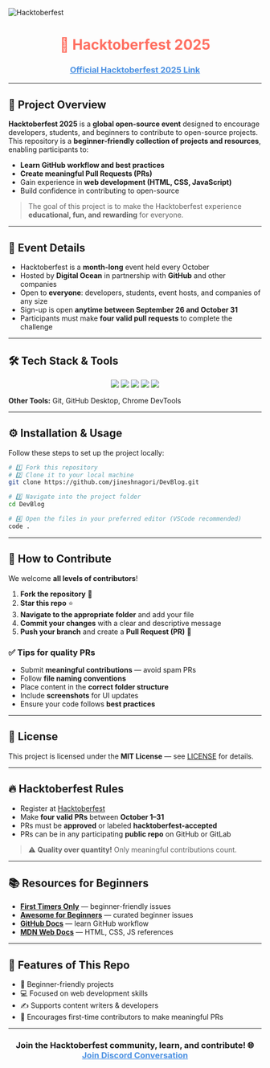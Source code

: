 ![Hacktoberfest](https://github.com/jineshnagori/DevBlog/blob/main/assets/img/hacktoberfest.png)

<h1 align="center" style="color:#FF6F61;">🎉 Hacktoberfest 2025</h1>

<h3 align="center">
    <a href="https://hacktoberfest.com/" style="color:#4A90E2;">Official Hacktoberfest 2025 Link</a>
</h3>

---

## 📌 **Project Overview**

**Hacktoberfest 2025** is a **global open-source event** designed to encourage developers, students, and beginners to contribute to open-source projects.  
This repository is a **beginner-friendly collection of projects and resources**, enabling participants to:

- **Learn GitHub workflow and best practices**  
- **Create meaningful Pull Requests (PRs)**  
- Gain experience in **web development (HTML, CSS, JavaScript)**  
- Build confidence in contributing to open-source  

> The goal of this project is to make the Hacktoberfest experience **educational, fun, and rewarding** for everyone.

---

## 🌟 **Event Details**

- Hacktoberfest is a **month-long** event held every October  
- Hosted by **Digital Ocean** in partnership with **GitHub** and other companies  
- Open to **everyone**: developers, students, event hosts, and companies of any size  
- Sign-up is open **anytime between September 26 and October 31**  
- Participants must make **four valid pull requests** to complete the challenge  

---

## 🛠️ **Tech Stack & Tools**

<p align="center">
  <img src="https://img.shields.io/badge/HTML5-E34F26?logo=html5&logoColor=white" />
  <img src="https://img.shields.io/badge/CSS3-1572B6?logo=css3&logoColor=white" />
  <img src="https://img.shields.io/badge/JavaScript-F7DF1E?logo=javascript&logoColor=black" />
  <img src="https://img.shields.io/badge/GitHub-181717?logo=github&logoColor=white" />
  <img src="https://img.shields.io/badge/VSCode-007ACC?logo=visualstudiocode&logoColor=white" />
</p>

**Other Tools:** Git, GitHub Desktop, Chrome DevTools  

---

## ⚙️ **Installation & Usage**

Follow these steps to set up the project locally:

```bash
# 1️⃣ Fork this repository
# 2️⃣ Clone it to your local machine
git clone https://github.com/jineshnagori/DevBlog.git

# 3️⃣ Navigate into the project folder
cd DevBlog

# 4️⃣ Open the files in your preferred editor (VSCode recommended)
code .

```
---

## 🤝 How to Contribute

We welcome **all levels of contributors**!  

1. **Fork the repository** 🍴  
2. **Star this repo** ⭐  
3. **Navigate to the appropriate folder** and add your file  
4. **Commit your changes** with a clear and descriptive message  
5. **Push your branch** and create a **Pull Request (PR)** 💫  

### ✅ Tips for quality PRs

- Submit **meaningful contributions** — avoid spam PRs  
- Follow **file naming conventions**  
- Place content in the **correct folder structure**  
- Include **screenshots** for UI updates  
- Ensure your code follows **best practices**  

---

## 📄 License

This project is licensed under the **MIT License** — see [LICENSE](LICENSE) for details.  

---

## 🔥 Hacktoberfest Rules

- Register at [Hacktoberfest](https://hacktoberfest.com/)  
- Make **four valid PRs** between **October 1–31**  
- PRs must be **approved** or labeled **hacktoberfest-accepted**  
- PRs can be in any participating **public repo** on GitHub or GitLab  

> ⚠️ **Quality over quantity!** Only meaningful contributions count.

---

## 📚 Resources for Beginners

- [**First Timers Only**](https://www.firsttimersonly.com/) — beginner-friendly issues  
- [**Awesome for Beginners**](https://github.com/mungell/awesome-for-beginners) — curated beginner issues  
- [**GitHub Docs**](https://docs.github.com/en) — learn GitHub workflow  
- [**MDN Web Docs**](https://developer.mozilla.org/) — HTML, CSS, JS references  

---

## 🌟 Features of This Repo

- 🌱 Beginner-friendly projects  
- 💻 Focused on web development skills  
- ✍️ Supports content writers & developers  
- 🚀 Encourages first-time contributors to make meaningful PRs  

---

<h3 align="center">
Join the Hacktoberfest community, learn, and contribute! 🌐  
<a href="https://discord.com/invite/hacktoberfest/" style="color:#4A90E2;">Join Discord Conversation</a>
</h3>


```
